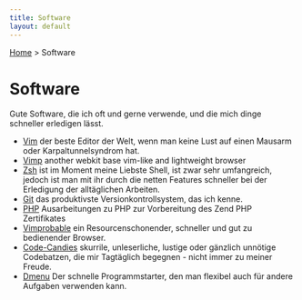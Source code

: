 ```yaml
---
title: Software
layout: default
---
```

[Home](/) > Software

# Software

Gute Software, die ich oft und gerne verwende, und die mich dinge schneller
erledigen lässt.

- [Vim](vim.html) der beste Editor der Welt, wenn man keine Lust auf einen
  Mausarm oder Karpaltunnelsyndrom hat.
- [Vimp](/projects/vimp.html) another webkit base vim-like and lightweight
  browser
- [Zsh](shells.html) ist im Moment meine Liebste Shell, ist zwar sehr
  umfangreich, jedoch ist man mit ihr durch die netten Features schneller bei
  der Erledigung der alltäglichen Arbeiten.
- [Git](git.html) das produktivste Versionkontrollsystem, das ich kenne.
- [PHP](php/index.html) Ausarbeitungen zu PHP zur Vorbereitung des Zend PHP
  Zertifikates
- [Vimprobable](/projects/vimprobable.html) ein Resourcenschonender, schneller
  und gut zu bedienender Browser.
- [Code-Candies](code-candies.html) skurrile, unleserliche, lustige oder gänzlich
  unnötige Codebatzen, die mir Tagtäglich begegnen - nicht immer zu meiner
  Freude.
- [Dmenu](dmenu.html) Der schnelle Programmstarter, den man flexibel auch für
  andere Aufgaben verwenden kann.
